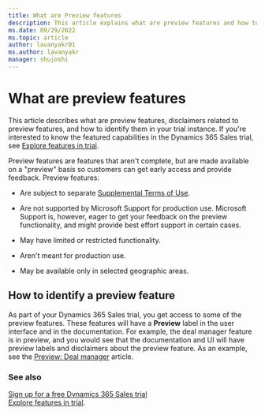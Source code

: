 ```yaml
---
title: What are Preview features
description: This article explains what are preview features and how to identify them in your trial instance.
ms.date: 09/29/2022
ms.topic: article
author: lavanyakr01
ms.author: lavanyakr
manager: shujoshi
---
```


# What are preview features

This article describes what are preview features, disclaimers related to preview features, and how to identify them in your trial instance. If you're interested to know the featured capabilities in the Dynamics 365 Sales trial, see [Explore features in trial](features-in-trial.md).

Preview features are features that aren't complete, but are made available on a "preview" basis so customers can get early access and provide feedback. Preview features:

- Are subject to separate [Supplemental Terms of Use](https://go.microsoft.com/fwlink/p/?LinkId=511446).

- Are not supported by Microsoft Support for production use. Microsoft Support is, however, eager to get your feedback on the preview functionality, and might provide best effort support in certain cases.

- May have limited or restricted functionality.

- Aren't meant for production use.

- May be available only in selected geographic areas.


## How to identify a preview feature

As part of your Dynamics 365 Sales trial, you get access to some of the preview features. These features will have a **Preview** label in the user interface and in the documentation. For example, the deal manager feature is in preview, and you would see that the documentation and UI will have preview labels and disclaimers about the preview feature. As an example, see the [Preview: Deal manager](deal-manager-overview.md) article.

### See also
[Sign up for a free Dynamics 365 Sales trial](sign-up-for-sales-trial.md)  
[Explore features in trial](features-in-trial.md).  